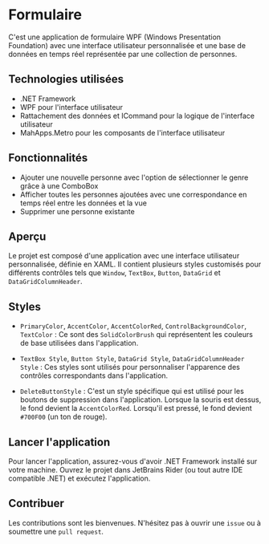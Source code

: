 # Formulaire

C'est une application de formulaire WPF (Windows Presentation Foundation) avec une interface utilisateur personnalisée et une base de données en temps réel représentée par une collection de personnes.

## Technologies utilisées

- .NET Framework
- WPF pour l'interface utilisateur
- Rattachement des données et ICommand pour la logique de l'interface utilisateur
- MahApps.Metro pour les composants de l'interface utilisateur

## Fonctionnalités

- Ajouter une nouvelle personne avec l'option de sélectionner le genre grâce à une ComboBox
- Afficher toutes les personnes ajoutées avec une correspondance en temps réel entre les données et la vue
- Supprimer une personne existante

## Aperçu

Le projet est composé d'une application avec une interface utilisateur personnalisée, définie en XAML. Il contient plusieurs styles customisés pour différents contrôles tels que `Window`, `TextBox`, `Button`, `DataGrid` et `DataGridColumnHeader`.

## Styles

- `PrimaryColor`, `AccentColor`, `AccentColorRed`, `ControlBackgroundColor`, `TextColor` : Ce sont des `SolidColorBrush` qui représentent les couleurs de base utilisées dans l'application.

- `TextBox Style`, `Button Style`, `DataGrid Style`, `DataGridColumnHeader Style` : Ces styles sont utilisés pour personnaliser l'apparence des contrôles correspondants dans l'application.

- `DeleteButtonStyle` : C'est un style spécifique qui est utilisé pour les boutons de suppression dans l'application. Lorsque la souris est dessus, le fond devient la `AccentColorRed`. Lorsqu'il est pressé, le fond devient `#700F00` (un ton de rouge).

## Lancer l'application

Pour lancer l'application, assurez-vous d'avoir .NET Framework installé sur votre machine. Ouvrez le projet dans JetBrains Rider (ou tout autre IDE compatible .NET) et exécutez l'application.

## Contribuer

Les contributions sont les bienvenues. N'hésitez pas à ouvrir une `issue` ou à soumettre une `pull request`.